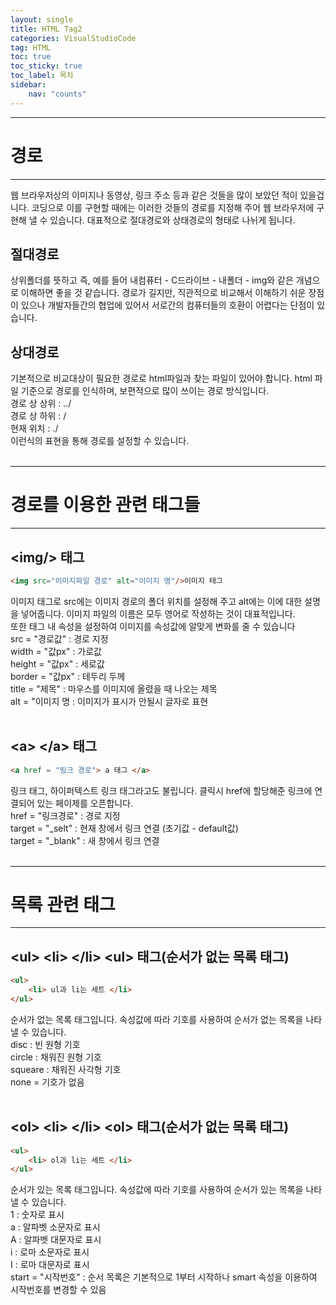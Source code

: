 ```yaml
---
layout: single
title: HTML Tag2
categories: VisualStudioCode
tag: HTML
toc: true
toc_sticky: true
toc_label: 목차
sidebar:
    nav: "counts"
---
```

___
# **경로**
___
웹 브라우저상의 이미지나 동영상, 링크 주소 등과 같은 것들을 많이 보았던 적이 있을겁니다. 코딩으로 이를 구현할 때에는 이러한 것들의 경로를 지정해 주어 웹 브라우저에 구현해 낼 수 있습니다. 대표적으로 절대경로와 상태경로의 형태로 나뉘게 됩니다.
## **절대경로**
상위폴더를 뜻하고 즉, 예를 들어 내컴퓨터 - C드라이브 - 내폴더 - img와 같은 개념으로 이해하면 좋을 것 같습니다. 경로가 길지만, 직관적으로 비교해서 이해하기 쉬운 장점이 있으나 개발자들간의 협업에 있어서 서로간의 컴퓨터들의 호환이 어렵다는 단점이 있습니다.
## **상대경로**
기본적으로 비교대상이 필요한 경로로 html파일과 찾는 파일이 있어야 합니다. html 파일 기준으로 경로를 인식하며, 보편적으로 많이 쓰이는 경로 방식입니다.<br/>
경로 상 상위 : ../<br/>
경로 상 하위 : /<br/>
현재 위치 : ./<br/>
이런식의 표현을 통해 경로를 설정할 수 있습니다.
<br/><br/>

___
# **경로를 이용한 관련 태그들**
___
## **\<img/> 태그**
```html
<img src="이미지파일 경로" alt="이미지 명"/>이미지 태그
```
이미지 태그로 src에는 이미지 경로의 폴더 위치를 설정해 주고 alt에는 이에 대한 설명을 넣어줍니다.
이미지 파일의 이름은 모두 영어로 작성하는 것이 대표적입니다.<br/>
또한 태그 내 속성을 설정하여 이미지를 속성값에 알맞게 변화를 줄 수 있습니다<br/>
src = "경로값" : 경로 지정<br/>
width = "값px" : 가로값<br/>
height = "값px" : 세로값<br/>
border = "값px" : 테두리 두께<br/>
title = "제목" : 마우스를 이미지에 올렸을 때 나오는 제목<br/>
alt = "이미지 명 : 이미지가 표시가 안될시 글자로 표현
<br/><br/>

## **\<a> \</a> 태그**
```html
<a href = "링크 경로"> a 태그 </a>
```
링크 태그, 하이퍼텍스트 링크 태그라고도 불립니다. 클릭시 href에 할당해준 링크에 연결되어 있는 페이제를 오픈합니다.<br/>
href = "링크경로" : 경로 지정<br/>
target = "_selt" : 현재 창에서 링크 연결 (초기값 - default값)<br/>
target = "_blank" : 새 창에서 링크 연결
<br/><br/>

___
# **목록 관련 태그**
___
## **\<ul> \<li> \</li> \<ul> 태그(순서가 없는 목록 태그)**
```html
<ul>
    <li> ul과 li는 세트 </li>
</ul>
```
순서가 없는 목록 태그입니다. 속성값에 따라 기호를 사용하여 순서가 없는 목록을 나타낼 수 있습니다.<br/>
disc : 빈 원형 기호<br/>
circle : 채워진 원형 기호<br/>
squeare : 채워진 사각형 기호<br/>
none = 기호가 없음
<br/><br/>

## **\<ol> \<li> \</li> \<ol> 태그(순서가 없는 목록 태그)**
```html
<ul>
    <li> ol과 li는 세트 </li>
</ul>
```
순서가 있는 목록 태그입니다. 속성값에 따라 기호를 사용하여 순서가 있는 목록을 나타낼 수 있습니다.<br/>
1 : 숫자로 표시<br/>
a : 알파벳 소문자로 표시<br/>
A : 알파벳 대문자로 표시<br/>
i : 로마 소문자로 표시<br/>
I : 로마 대문자로 표시<br/>
start = "시작번호" : 순서 목록은 기본적으로 1부터 시작하나 smart 속성을 이용하여 시작번호를 변경할 수 있음
<br/><br/>


